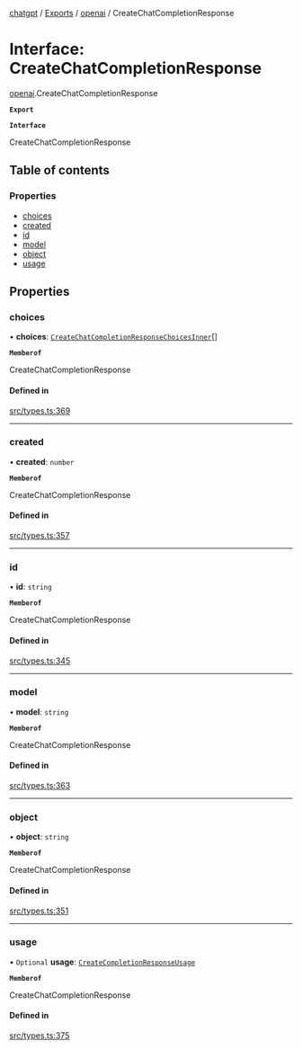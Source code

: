 [chatgpt](../readme.md) / [Exports](../modules.md) / [openai](../modules/openai.md) / CreateChatCompletionResponse

# Interface: CreateChatCompletionResponse

[openai](../modules/openai.md).CreateChatCompletionResponse

**`Export`**

**`Interface`**

CreateChatCompletionResponse

## Table of contents

### Properties

- [choices](openai.CreateChatCompletionResponse.md#choices)
- [created](openai.CreateChatCompletionResponse.md#created)
- [id](openai.CreateChatCompletionResponse.md#id)
- [model](openai.CreateChatCompletionResponse.md#model)
- [object](openai.CreateChatCompletionResponse.md#object)
- [usage](openai.CreateChatCompletionResponse.md#usage)

## Properties

### choices

• **choices**: [`CreateChatCompletionResponseChoicesInner`](openai.CreateChatCompletionResponseChoicesInner.md)[]

**`Memberof`**

CreateChatCompletionResponse

#### Defined in

[src/types.ts:369](https://github.com/transitive-bullshit/chatgpt-api/blob/48cb944/src/types.ts#L369)

___

### created

• **created**: `number`

**`Memberof`**

CreateChatCompletionResponse

#### Defined in

[src/types.ts:357](https://github.com/transitive-bullshit/chatgpt-api/blob/48cb944/src/types.ts#L357)

___

### id

• **id**: `string`

**`Memberof`**

CreateChatCompletionResponse

#### Defined in

[src/types.ts:345](https://github.com/transitive-bullshit/chatgpt-api/blob/48cb944/src/types.ts#L345)

___

### model

• **model**: `string`

**`Memberof`**

CreateChatCompletionResponse

#### Defined in

[src/types.ts:363](https://github.com/transitive-bullshit/chatgpt-api/blob/48cb944/src/types.ts#L363)

___

### object

• **object**: `string`

**`Memberof`**

CreateChatCompletionResponse

#### Defined in

[src/types.ts:351](https://github.com/transitive-bullshit/chatgpt-api/blob/48cb944/src/types.ts#L351)

___

### usage

• `Optional` **usage**: [`CreateCompletionResponseUsage`](openai.CreateCompletionResponseUsage.md)

**`Memberof`**

CreateChatCompletionResponse

#### Defined in

[src/types.ts:375](https://github.com/transitive-bullshit/chatgpt-api/blob/48cb944/src/types.ts#L375)
